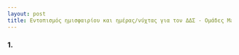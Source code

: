 ```yaml
---
layout: post
title: Εντοπισμός ημισφαιρίου και ημέρας/νύχτας για τον ΔΔΣ - Ομάδες Makerlab
---
```


### 1. 
